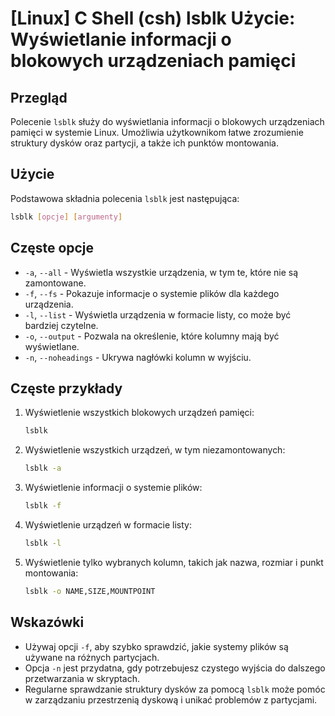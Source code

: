 # [Linux] C Shell (csh) lsblk Użycie: Wyświetlanie informacji o blokowych urządzeniach pamięci

## Przegląd
Polecenie `lsblk` służy do wyświetlania informacji o blokowych urządzeniach pamięci w systemie Linux. Umożliwia użytkownikom łatwe zrozumienie struktury dysków oraz partycji, a także ich punktów montowania.

## Użycie
Podstawowa składnia polecenia `lsblk` jest następująca:

```bash
lsblk [opcje] [argumenty]
```

## Częste opcje
- `-a`, `--all` - Wyświetla wszystkie urządzenia, w tym te, które nie są zamontowane.
- `-f`, `--fs` - Pokazuje informacje o systemie plików dla każdego urządzenia.
- `-l`, `--list` - Wyświetla urządzenia w formacie listy, co może być bardziej czytelne.
- `-o`, `--output` - Pozwala na określenie, które kolumny mają być wyświetlane.
- `-n`, `--noheadings` - Ukrywa nagłówki kolumn w wyjściu.

## Częste przykłady
1. Wyświetlenie wszystkich blokowych urządzeń pamięci:
   ```bash
   lsblk
   ```

2. Wyświetlenie wszystkich urządzeń, w tym niezamontowanych:
   ```bash
   lsblk -a
   ```

3. Wyświetlenie informacji o systemie plików:
   ```bash
   lsblk -f
   ```

4. Wyświetlenie urządzeń w formacie listy:
   ```bash
   lsblk -l
   ```

5. Wyświetlenie tylko wybranych kolumn, takich jak nazwa, rozmiar i punkt montowania:
   ```bash
   lsblk -o NAME,SIZE,MOUNTPOINT
   ```

## Wskazówki
- Używaj opcji `-f`, aby szybko sprawdzić, jakie systemy plików są używane na różnych partycjach.
- Opcja `-n` jest przydatna, gdy potrzebujesz czystego wyjścia do dalszego przetwarzania w skryptach.
- Regularne sprawdzanie struktury dysków za pomocą `lsblk` może pomóc w zarządzaniu przestrzenią dyskową i unikać problemów z partycjami.
